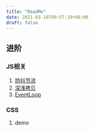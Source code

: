 ```yaml
---
title: "ReadMe"
date: 2021-03-10T00:57:19+08:00
draft: false
---
```


## 进阶

### JS相关
1. [防抖节流](../2021-03-03-防抖和节流)
2. [深浅拷贝](../2021-03-05-深浅拷贝)
3. [EventLoop](../2021-02-28-EventLoop事件循环相关.md)

### CSS
1. demo